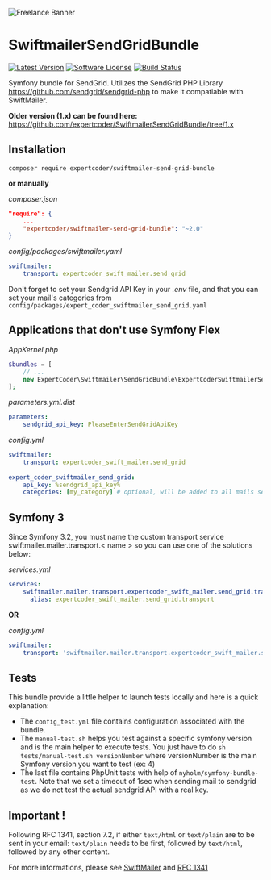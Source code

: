 ![Freelance Banner](https://s3.eu-central-1.amazonaws.com/static.expertcoder.io/github-banner/banner.png)

# SwiftmailerSendGridBundle

[![Latest Version](https://img.shields.io/github/release/expertcoder/SwiftmailerSendGridBundle.svg?style=flat-square)](https://github.com/expertcoder/SwiftmailerSendGridBundle/releases)
[![Software License](https://img.shields.io/badge/license-MIT-brightgreen.svg?style=flat-square)](LICENSE)
[![Build Status](https://img.shields.io/travis/expertcoder/SwiftmailerSendGridBundle.svg?style=flat-square)](https://travis-ci.org/expertcoder/SwiftmailerSendGridBundle)

Symfony bundle for SendGrid. Utilizes the SendGrid PHP Library https://github.com/sendgrid/sendgrid-php 
to make it compatiable with SwiftMailer.

**Older version (1.x) can be found here:** https://github.com/expertcoder/SwiftmailerSendGridBundle/tree/1.x

## Installation

`composer require expertcoder/swiftmailer-send-grid-bundle`

**or manually**

*composer.json*
```json
"require": {
    ...
    "expertcoder/swiftmailer-send-grid-bundle": "~2.0"
}

```

*config/packages/swiftmailer.yaml*
```yml
swiftmailer:
    transport: expertcoder_swift_mailer.send_grid
```

Don't forget to set your Sendgrid API Key in your *.env* file, and that you can set your mail's categories from `config/packages/expert_coder_swiftmailer_send_grid.yaml`

Applications that don't use Symfony Flex
----------------------------------------

*AppKernel.php*
```php
$bundles = [
    // ...
    new ExpertCoder\Swiftmailer\SendGridBundle\ExpertCoderSwiftmailerSendGridBundle(),
];
```

*parameters.yml.dist*
```yml
parameters:
    sendgrid_api_key: PleaseEnterSendGridApiKey
```

*config.yml*
```yml
swiftmailer:
    transport: expertcoder_swift_mailer.send_grid
    
expert_coder_swiftmailer_send_grid:
    api_key: %sendgrid_api_key%
    categories: [my_category] # optional, will be added to all mails sent (can be seen on sendgrid dashboard)
```
Symfony 3
---------

Since Symfony 3.2, you must name the custom transport service swiftmailer.mailer.transport.< name > so you can use one of the solutions below:

*services.yml*
```yml
services:
    swiftmailer.mailer.transport.expertcoder_swift_mailer.send_grid.transport:
      alias: expertcoder_swift_mailer.send_grid.transport
```
**OR**

*config.yml*
```yml
swiftmailer:
    transport: 'swiftmailer.mailer.transport.expertcoder_swift_mailer.send_grid'
```

## Tests

This bundle provide a little helper to launch tests locally and here is a quick explanation:

* The `config_test.yml` file contains configuration associated with the bundle.
* The `manual-test.sh` helps you test against a specific symfony version and is the main helper to execute tests. You just have to do `sh tests/manual-test.sh versionNumber` where versionNumber is the main Symfony version you want to test (ex: 4)
* The last file contains PhpUnit tests with help of `nyholm/symfony-bundle-test`. Note that we set a timeout of 1sec when sending mail to sendgrid as we do not test the actual sendgrid API with a real key.

## Important !

Following RFC 1341, section 7.2, if either `text/html` or `text/plain` are to be sent in your email: `text/plain` needs to be first, followed by `text/html`, followed by any other content.


For more informations, please see [SwiftMailer](https://swiftmailer.symfony.com/docs/messages.html#quick-reference) and [RFC 1341](https://www.w3.org/Protocols/rfc1341/7_2_Multipart.html)
